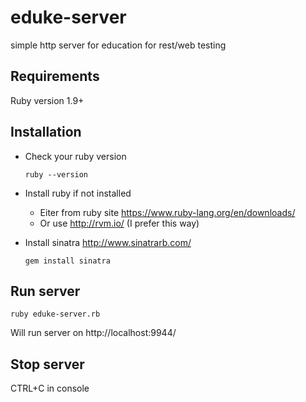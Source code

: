# eduke-server
simple http server for education for rest/web testing

## Requirements
Ruby version 1.9+

## Installation
* Check your ruby version
  
  ```
  ruby --version
  ```
* Install ruby if not installed

  - Eiter from ruby site https://www.ruby-lang.org/en/downloads/
  - Or use http://rvm.io/ (I prefer this way)
* Install sinatra http://www.sinatrarb.com/
  
  ```
  gem install sinatra
  ```

## Run server

```
ruby eduke-server.rb
```
Will run server on http://localhost:9944/ 

## Stop server
CTRL+C in console
